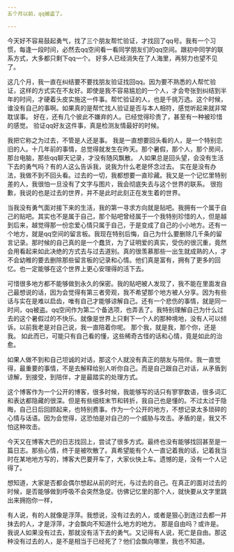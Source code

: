 ```yaml
---
五个月以前，qq被盗了。

---
```


今天好不容易鼓起勇气，找了三个朋友帮忙验证，才找回了qq号。我有一个习惯，每逢一段时间，必然去qq空间看一看同学朋友们的qq空间。跟初中同学的联系方式，大多都只剩下qq一个。
好多人已经消失在了人海里，再努力也望不见了。

这几个月，我一直在纠结要不要找朋友验证找回qq。因为要不熟悉的人帮忙验证，这样的方式实在不友好。即使是我不容易尴尬的一个人，才会夸张到纠结到半年的时间，才硬着头皮实施这一件事。帮忙验证的人，也是千挑万选。这个时候，谁没有自己的事啊。如果真的是帮忙找人验证是否与本人相符，感觉听起来就非常耽误事。
好在，还有几个彼此不嫌弃的人。已经觉得珍贵了，甚至有一种被珍惜的感觉。
验证qq好友这件事，真是检测友情最好的时候。

我把它称之为过去，不管是人还是事。
我是一直想要回头看的人，是一个特别恋旧的人。十几年前的事情，总觉得就发生在昨天。那个暑假，那个人，那个房间，那台电脑，那些qq聊天记录，才没有随风飘散。
人如果总是回头望，会没有生活下去的勇气吗？有的人这么告诉我，说我为什么老是怀念过去。
实在是没有办法，我做不到不回头看。过去的一切，我都想要一直珍藏。我又是一个记忆里特别差的人，我很怕一旦没有了文字与图片，我会彻底失去与这个世界的联系。
很抱歉，我说的也是过去的世界，并不是此时此刻正在发生着的世界。

 当我没有勇气面对接下来的生活，我的第一寻求方向就是贴吧。我拥有一个属于自己的贴吧。其实也不是属于自己，那个贴吧曾经属于一个我特别珍惜的人，但是越到后来，越觉得那一份恋爱心情只属于自己，于是变成了自己的小小地方。还有一个地方，就是qq空间的留言板。我现在特别后悔，自己为什么要删除几千条的留言记录。那时候的自己真的是一个蠢货，为了证明爱的真实，受伤的很沉重，竟然会用看起来如此决绝的方式去与过去道别。真的很羡慕那些一出生就成熟的人，才不会幼稚的要去删除那些留言板的记录和心情。他们真是富有，拥有了更多的回忆。也一定能够在这个世界上更心安理得的活下去。

可惜很多地方都不能够做到永久的保密。我的贴吧被人发现了，我不能在里面发自己最想说的话，因为会觉得有第三者旁观，我不希望那个地方被人分享。因为有些话与实在是难以启齿，唯有自己才能够谅解自己。还有一个悲伤的事情，就是同一时间，qq被盗。qq空间作为第二个备选项，也弄丢了。我特别理解自己为什么过去的这个暑假过的不快乐。就像是世界上只剩下一个人的那种境地，没有人可以倾诉。以前我老是对自己说，我一直陪着你呢。 那个我，就是我，那个你，还是我。 如此而已，可能只有自己看的懂，这些稀奇古怪的话和心情，竟是如此的治愈。

如果人做不到和自己坦诚的对话，那这个人就没有真正的朋友与陪伴。我一直觉得，最重要的事情，不是去解释给别人听你自己。而是自己跟自己对话，从矛盾到谅解，到接受，到陪伴，才是最踏实的处理方式。

这个博客作为一个公开的博客，很多时候，我能够写的话只有寥寥数语，很多词汇和表达都隐藏的很深。但是有些细枝末节和转折，我自己也是懂的。不过太过于隐晦，自己日后回顾起来，也特别费事。作为一个公开的地方，不想记录太多琐碎的心情与话语。因为会觉得，这恐怕是对自己的一个威胁与攻击。矛盾的是，我又不怕这种攻击。

今天又在博客大巴的日志找回上，尝试了很多方式。最终也没有能够找回甚至是一篇日志。那些心情，终于是被吹散了。真希望能有个人一直记着我的话，记着我当时在某地地方写的，博客大巴要开车了，大家伙快上车。遗憾的是，没有一个人记得了。

想知道，大家是否都会偶尔想起从前的时光，与过去的自己。在真正的面对过去的时候，是否能够做到呼吸不会突然急促。彷佛记忆里的那个人，就快要从文字里跳出来拥抱你一样，

有人说，有的人就像是浮萍。我想说，没有过去的人，或者是狠心到连过去都一并抹去的人，才是浮萍，才会飘向不知道什么地方的地方。
那是自由吗？或许是。
我说人如果没有过去，那就没有活下去的勇气。又记得有人说，死亡是自由。那这种没有过去的人，是不是相当于已经死了？他们会飘向哪里，我也不知道。
